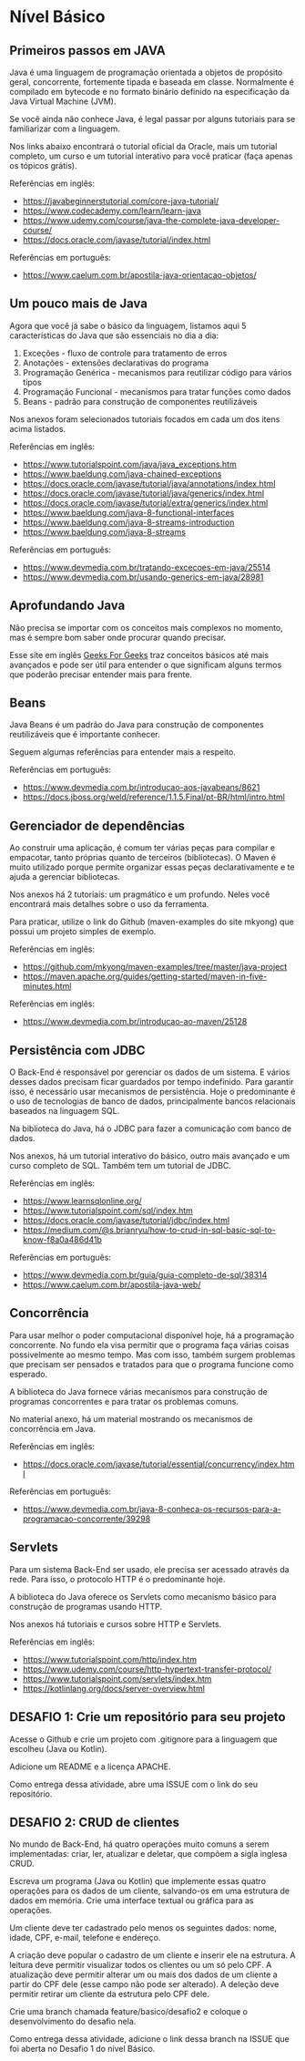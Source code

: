 # Nível Básico

## Primeiros passos em JAVA

Java é uma linguagem de programação orientada a objetos de propósito geral, concorrente, fortemente tipada e baseada em classe. Normalmente é compilado em bytecode e no formato binário definido na especificação da Java Virtual Machine (JVM).

Se você ainda não conhece Java, é legal passar por alguns tutoriais para se familiarizar com a linguagem.

Nos links abaixo encontrará o tutorial oficial da Oracle, mais um tutorial completo, um curso e um tutorial interativo para você praticar (faça apenas os tópicos grátis).

Referências em inglês:
- https://javabeginnerstutorial.com/core-java-tutorial/
- https://www.codecademy.com/learn/learn-java
- https://www.udemy.com/course/java-the-complete-java-developer-course/
- https://docs.oracle.com/javase/tutorial/index.html

Referências em português:
- https://www.caelum.com.br/apostila-java-orientacao-objetos/

## Um pouco mais de Java

Agora que você já sabe o básico da linguagem, listamos aqui 5 características do Java que são essenciais no dia a dia:

1) Exceções - fluxo de controle para tratamento de erros
2) Anotações - extensões declarativas do programa
3) Programação Genérica - mecanismos para reutilizar código para vários tipos
4) Programação Funcional - mecanismos para tratar funções como dados
5) Beans - padrão para construção de componentes reutilizáveis

Nos anexos foram selecionados tutoriais focados em cada um dos itens acima listados.

Referências em inglês:
- https://www.tutorialspoint.com/java/java_exceptions.htm
- https://www.baeldung.com/java-chained-exceptions
- https://docs.oracle.com/javase/tutorial/java/annotations/index.html
- https://docs.oracle.com/javase/tutorial/java/generics/index.html
- https://docs.oracle.com/javase/tutorial/extra/generics/index.html
- https://www.baeldung.com/java-8-functional-interfaces
- https://www.baeldung.com/java-8-streams-introduction
- https://www.baeldung.com/java-8-streams

Referências em português:
- https://www.devmedia.com.br/tratando-excecoes-em-java/25514
- https://www.devmedia.com.br/usando-generics-em-java/28981


## Aprofundando Java

Não precisa se importar com os conceitos mais complexos no momento, mas é sempre bom saber onde procurar quando precisar.

Esse site em inglês [Geeks For Geeks](https://www.geeksforgeeks.org/java/) traz conceitos básicos até mais avançados e pode ser útil para entender o que significam alguns termos que poderão precisar entender mais para frente.

## Beans

Java Beans é um padrão do Java para construção de componentes reutilizáveis que é importante conhecer.

Seguem algumas referências para entender mais a respeito.

Referências em português:
- https://www.devmedia.com.br/introducao-aos-javabeans/8621
- https://docs.jboss.org/weld/reference/1.1.5.Final/pt-BR/html/intro.html

## Gerenciador de dependências

Ao construir uma aplicação, é comum ter várias peças para compilar e empacotar, tanto próprias quanto de terceiros (bibliotecas). O Maven é muito utilizado porque permite organizar essas peças declarativamente e te ajuda a gerenciar bibliotecas.

Nos anexos há 2 tutoriais: um pragmático e um profundo. Neles você encontrará mais detalhes sobre o uso da ferramenta.

Para praticar, utilize o link do Github (maven-examples do site mkyong) que possui um projeto simples de exemplo.

Referências em inglês:
- https://github.com/mkyong/maven-examples/tree/master/java-project
- https://maven.apache.org/guides/getting-started/maven-in-five-minutes.html

Referências em inglês:
- https://www.devmedia.com.br/introducao-ao-maven/25128

## Persistência com JDBC

O Back-End é responsável por gerenciar os dados de um sistema. E vários desses dados precisam ficar guardados por tempo indefinido. Para garantir isso, é necessário usar mecanismos de persistência. Hoje o predominante é o uso de tecnologias de banco de dados, principalmente bancos relacionais baseados na linguagem SQL.

Na biblioteca do Java, há o JDBC para fazer a comunicação com banco de dados.

Nos anexos, há um tutorial interativo do básico, outro mais avançado e um curso completo de SQL. Também tem um tutorial de JDBC.

Referências em inglês:
- https://www.learnsqlonline.org/
- https://www.tutorialspoint.com/sql/index.htm
- https://docs.oracle.com/javase/tutorial/jdbc/index.html
- https://medium.com/@s.brianryu/how-to-crud-in-sql-basic-sql-to-know-f8a0a486d41b

Referências em português:
- https://www.devmedia.com.br/guia/guia-completo-de-sql/38314
- https://www.caelum.com.br/apostila-java-web/

## Concorrência

Para usar melhor o poder computacional disponível hoje, há a programação concorrente. No fundo ela visa permitir que o programa faça várias coisas possivelmente ao mesmo tempo. Mas com isso, também surgem problemas que precisam ser pensados e tratados para que o programa funcione como esperado.

A biblioteca do Java fornece várias mecanismos para construção de programas concorrentes e para tratar os problemas comuns.

No material anexo, há um material mostrando os mecanismos de concorrência em Java.

Referências em inglês:
- https://docs.oracle.com/javase/tutorial/essential/concurrency/index.html

Referências em português:
- https://www.devmedia.com.br/java-8-conheca-os-recursos-para-a-programacao-concorrente/39298

## Servlets

Para um sistema Back-End ser usado, ele precisa ser acessado através da rede. Para isso, o protocolo HTTP é o predominante hoje. 

A biblioteca do Java oferece os Servlets como mecanismo básico para construção de programas usando HTTP.

Nos anexos há tutoriais e cursos sobre HTTP e Servlets.

Referências em inglês:
- https://www.tutorialspoint.com/http/index.htm
- https://www.udemy.com/course/http-hypertext-transfer-protocol/
- https://www.tutorialspoint.com/servlets/index.htm
- https://kotlinlang.org/docs/server-overview.html

## DESAFIO 1: Crie um repositório para seu projeto

Acesse o Github e crie um projeto com .gitignore para a linguagem que escolheu (Java ou Kotlin). 

Adicione um README e a licença APACHE.

Como entrega dessa atividade, abre uma ISSUE com o link do seu repositório.

## DESAFIO 2: CRUD de clientes

No mundo de Back-End, há quatro operações muito comuns a serem implementadas: criar, ler, atualizar e deletar, que compõem a sigla inglesa CRUD.

Escreva um programa (Java ou Kotlin) que implemente essas quatro operações para os dados de um cliente, salvando-os em uma estrutura de dados em memória. Crie uma interface textual ou gráfica para as operações.

Um cliente deve ter cadastrado pelo menos os seguintes dados: nome, idade, CPF, e-mail, telefone e endereço.

A criação deve popular o cadastro de um cliente e inserir ele na estrutura. A leitura deve permitir visualizar todos os clientes ou um só pelo CPF. A atualização deve permitir alterar um ou mais dos dados de um cliente a partir do CPF dele (esse campo não pode ser alterado). A deleção deve permitir retirar um cliente da estrutura pelo CPF dele.

Crie uma branch chamada feature/basico/desafio2 e coloque o desenvolvimento do desafio nela.

Como entrega dessa atividade, adicione o link dessa branch na ISSUE que foi aberta no Desafio 1 do nível Básico.
